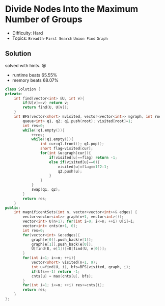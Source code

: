 # Divide Nodes Into the Maximum Number of Groups
- Difficulty: Hard
- Topics: `Breadth-First Search` `Union Find` `Graph`

## Solution
solved with hints. 😎
- runtime beats 65.55%
- memory beats 68.07%
``` cpp
class Solution {
private:
    int find(vector<int> &U, int v){
        if(U[v]==v) return v;
        return find(U, U[v]);
    }
    int BFS(vector<short> &visited, vector<vector<int>> &graph, int root){
        queue<int> q1, q2; q1.push(root); visited[root]=1;
        int res=0;
        while(!q1.empty()){
            ++res;
            while(!q1.empty()){
                int cur=q1.front(); q1.pop();
                short flag=visited[cur];
                for(int &u:graph[cur]){
                    if(visited[u]==flag) return -1;
                    else if(visited[u]==0){
                        visited[u]=flag==1?2:1;
                        q2.push(u);
                    }
                }
            }
            swap(q1, q2);
        }
        return res;
    }
public:
    int magnificentSets(int n, vector<vector<int>>& edges) {
        vector<vector<int>> graph(n+1, vector<int>());
        vector<int> U(n+1); for(int i=0; i<=n; ++i) U[i]=i;
        vector<int> cnts(n+1, 0);
        int res=0;
        for(vector<int> &e:edges){
            graph[e[0]].push_back(e[1]);
            graph[e[1]].push_back(e[0]);
            U[find(U, e[1])]=U[find(U, e[0])];
        }
        for(int i=1; i<=n; ++i){
            vector<short> visited(n+1, 0);
            int u=find(U, i), bfs=BFS(visited, graph, i);
            if(bfs==-1) return -1;
            cnts[u] = max(cnts[u], bfs);
        }
        for(int i=1; i<=n; ++i) res+=cnts[i];
        return res;
    }
};
```

<!-- ## Improving
### source code
- runtime beats 
- memory beats 
``` cpp
``` -->